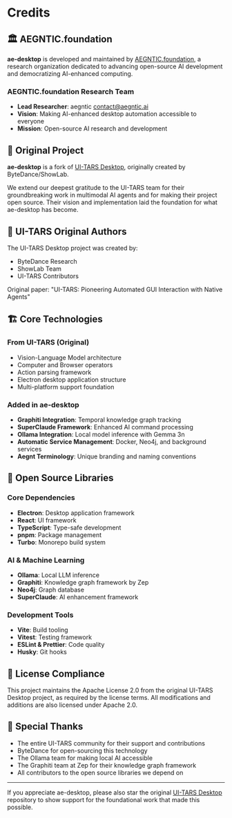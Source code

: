 # Credits

## 🏛️ AEGNTIC.foundation

**ae-desktop** is developed and maintained by [AEGNTIC.foundation](https://aegntic.foundation), a research organization dedicated to advancing open-source AI development and democratizing AI-enhanced computing.

### AEGNTIC.foundation Research Team
- **Lead Researcher**: aegntic <contact@aegntic.ai>
- **Vision**: Making AI-enhanced desktop automation accessible to everyone
- **Mission**: Open-source AI research and development

## 🌟 Original Project

**ae-desktop** is a fork of [UI-TARS Desktop](https://github.com/bytedance/UI-TARS-desktop), originally created by ByteDance/ShowLab.

We extend our deepest gratitude to the UI-TARS team for their groundbreaking work in multimodal AI agents and for making their project open source. Their vision and implementation laid the foundation for what ae-desktop has become.

## 📜 UI-TARS Original Authors

The UI-TARS Desktop project was created by:
- ByteDance Research
- ShowLab Team
- UI-TARS Contributors

Original paper: "UI-TARS: Pioneering Automated GUI Interaction with Native Agents"

## 🏗️ Core Technologies

### From UI-TARS (Original)
- Vision-Language Model architecture
- Computer and Browser operators
- Action parsing framework
- Electron desktop application structure
- Multi-platform support foundation

### Added in ae-desktop
- **Graphiti Integration**: Temporal knowledge graph tracking
- **SuperClaude Framework**: Enhanced AI command processing
- **Ollama Integration**: Local model inference with Gemma 3n
- **Automatic Service Management**: Docker, Neo4j, and background services
- **Aegnt Terminology**: Unique branding and naming conventions

## 🤝 Open Source Libraries

### Core Dependencies
- **Electron**: Desktop application framework
- **React**: UI framework
- **TypeScript**: Type-safe development
- **pnpm**: Package management
- **Turbo**: Monorepo build system

### AI & Machine Learning
- **Ollama**: Local LLM inference
- **Graphiti**: Knowledge graph framework by Zep
- **Neo4j**: Graph database
- **SuperClaude**: AI enhancement framework

### Development Tools
- **Vite**: Build tooling
- **Vitest**: Testing framework
- **ESLint & Prettier**: Code quality
- **Husky**: Git hooks

## 📄 License Compliance

This project maintains the Apache License 2.0 from the original UI-TARS Desktop project, as required by the license terms. All modifications and additions are also licensed under Apache 2.0.

## 🙏 Special Thanks

- The entire UI-TARS community for their support and contributions
- ByteDance for open-sourcing this technology
- The Ollama team for making local AI accessible
- The Graphiti team at Zep for their knowledge graph framework
- All contributors to the open source libraries we depend on

---

If you appreciate ae-desktop, please also star the original [UI-TARS Desktop](https://github.com/bytedance/UI-TARS-desktop) repository to show support for the foundational work that made this possible.